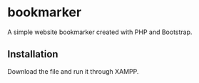 # bookmarker
A simple website bookmarker created with PHP and Bootstrap.

## Installation
Download the file and run it through XAMPP.
